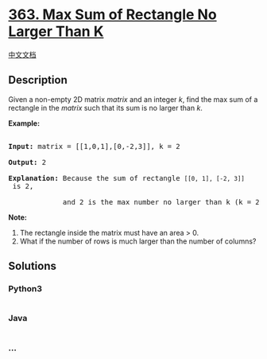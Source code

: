 # [363. Max Sum of Rectangle No Larger Than K](https://leetcode.com/problems/max-sum-of-rectangle-no-larger-than-k)

[中文文档](/solution/0300-0399/0363.Max%20Sum%20of%20Rectangle%20No%20Larger%20Than%20K/README.md)

## Description

<p>Given a non-empty 2D matrix <i>matrix</i> and an integer <i>k</i>, find the max sum of a rectangle in the <i>matrix</i> such that its sum is no larger than <i>k</i>.</p>

<p><strong>Example:</strong></p>

<pre>

<strong>Input: </strong>matrix = <span id="example-input-1-1">[[1,0,1],[0,-2,3]]</span>, k = <span id="example-input-1-2">2</span>

<strong>Output: </strong><span id="example-output-1">2 

<strong>Explanation:</strong></span>&nbsp;Because the sum of rectangle <code>[[0, 1], [-2, 3]]</code> is 2,

&nbsp;            and 2 is the max number no larger than k (k = 2).</pre>

<p><b>Note:</b></p>

<ol>
    <li>The rectangle inside the matrix must have an area &gt; 0.</li>
    <li>What if the number of rows is much larger than the number of columns?</li>
</ol>

## Solutions

<!-- tabs:start -->

### **Python3**

```python

```

### **Java**

```java

```

### **...**

```

```

<!-- tabs:end -->
